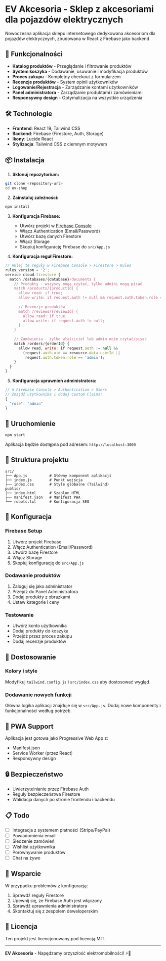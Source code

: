 # EV Akcesoria - Sklep z akcesoriami dla pojazdów elektrycznych

Nowoczesna aplikacja sklepu internetowego dedykowana akcesoriom dla pojazdów elektrycznych, zbudowana w React z Firebase jako backend.

## 🚀 Funkcjonalności

- **Katalog produktów** - Przeglądanie i filtrowanie produktów
- **System koszyka** - Dodawanie, usuwanie i modyfikacja produktów
- **Proces zakupu** - Kompletny checkout z formularzem
- **Recenzje produktów** - System opinii użytkowników
- **Logowanie/Rejestracja** - Zarządzanie kontami użytkowników
- **Panel administratora** - Zarządzanie produktami i zamówieniami
- **Responsywny design** - Optymalizacja na wszystkie urządzenia

## 🛠️ Technologie

- **Frontend**: React 19, Tailwind CSS
- **Backend**: Firebase (Firestore, Auth, Storage)
- **Ikony**: Lucide React
- **Stylizacja**: Tailwind CSS z ciemnym motywem

## 📦 Instalacja

1. **Sklonuj repozytorium:**
```bash
git clone <repository-url>
cd ev-shop
```

2. **Zainstaluj zależności:**
```bash
npm install
```

3. **Konfiguracja Firebase:**
   - Utwórz projekt w [Firebase Console](https://console.firebase.google.com/)
   - Włącz Authentication (Email/Password)
   - Utwórz bazę danych Firestore
   - Włącz Storage
   - Skopiuj konfigurację Firebase do `src/App.js`

4. **Konfiguracja reguł Firestore:**
```javascript
// Wklej te reguły w Firebase Console > Firestore > Rules
rules_version = '2';
service cloud.firestore {
  match /databases/{database}/documents {
    // Produkty - wszyscy mogą czytać, tylko admini mogą pisać
    match /products/{productId} {
      allow read: if true;
      allow write: if request.auth != null && request.auth.token.role == 'admin';
      
      // Recenzje produktów
      match /reviews/{reviewId} {
        allow read: if true;
        allow write: if request.auth != null;
      }
    }
    
    // Zamówienia - tylko właściciel lub admin może czytać/pisać
    match /orders/{orderId} {
      allow read, write: if request.auth != null && 
        (request.auth.uid == resource.data.userId || 
         request.auth.token.role == 'admin');
    }
  }
}
```

5. **Konfiguracja uprawnień administratora:**
```javascript
// W Firebase Console > Authentication > Users
// Znajdź użytkownika i dodaj Custom Claims:
{
  "role": "admin"
}
```

## 🚀 Uruchomienie

```bash
npm start
```

Aplikacja będzie dostępna pod adresem: `http://localhost:3000`

## 📁 Struktura projektu

```
src/
├── App.js          # Główny komponent aplikacji
├── index.js        # Punkt wejścia
├── index.css       # Style globalne (Tailwind)
public/
├── index.html      # Szablon HTML
├── manifest.json   # Manifest PWA
└── robots.txt      # Konfiguracja SEO
```

## 🔧 Konfiguracja

### Firebase Setup
1. Utwórz projekt Firebase
2. Włącz Authentication (Email/Password)
3. Utwórz bazę Firestore
4. Włącz Storage
5. Skopiuj konfigurację do `src/App.js`

### Dodawanie produktów
1. Zaloguj się jako administrator
2. Przejdź do Panel Administratora
3. Dodaj produkty z obrazkami
4. Ustaw kategorie i ceny

### Testowanie
- Utwórz konto użytkownika
- Dodaj produkty do koszyka
- Przejdź przez proces zakupu
- Dodaj recenzje produktów

## 🎨 Dostosowanie

### Kolory i style
Modyfikuj `tailwind.config.js` i `src/index.css` aby dostosować wygląd.

### Dodawanie nowych funkcji
Główna logika aplikacji znajduje się w `src/App.js`. Dodaj nowe komponenty i funkcjonalności według potrzeb.

## 📱 PWA Support

Aplikacja jest gotowa jako Progressive Web App z:
- Manifest.json
- Service Worker (przez React)
- Responsywny design

## 🔒 Bezpieczeństwo

- Uwierzytelnianie przez Firebase Auth
- Reguły bezpieczeństwa Firestore
- Walidacja danych po stronie frontendu i backendu

## 📋 Todo

- [ ] Integracja z systemem płatności (Stripe/PayPal)
- [ ] Powiadomienia email
- [ ] Śledzenie zamówień
- [ ] Wishlist użytkownika
- [ ] Porównywanie produktów
- [ ] Chat na żywo

## 🤝 Wsparcie

W przypadku problemów z konfiguracją:
1. Sprawdź reguły Firestore
2. Upewnij się, że Firebase Auth jest włączony
3. Sprawdź uprawnienia administratora
4. Skontaktuj się z zespołem deweloperskim

## 📄 Licencja

Ten projekt jest licencjonowany pod licencją MIT.

---

**EV Akcesoria** - Napędzamy przyszłość elektromobilności! ⚡🚗